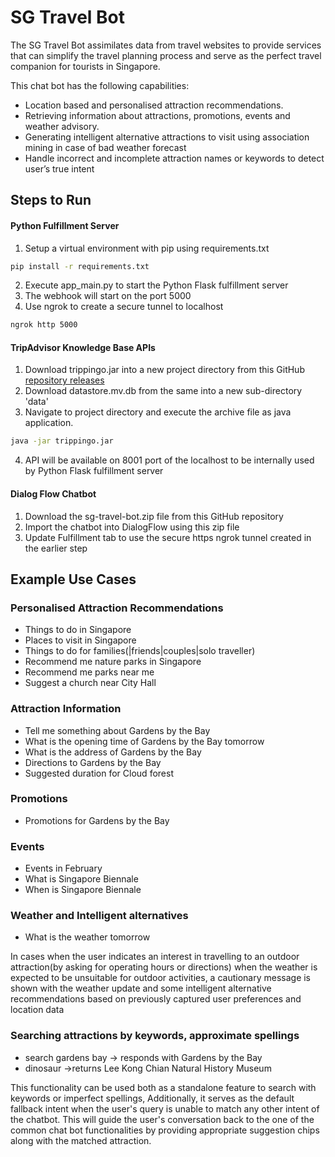 # SG Travel Bot

The SG Travel Bot assimilates data from travel websites to provide services that can simplify the travel planning process and serve as the perfect travel companion for tourists in Singapore.


This chat bot has the following capabilities:
- Location based and personalised attraction recommendations.
- Retrieving information about attractions, promotions, events and weather advisory.
- Generating intelligent alternative attractions to visit using association mining in case of bad weather forecast
- Handle incorrect and incomplete attraction names or keywords to detect user’s true intent 


## Steps to Run
#### Python Fulfillment Server
1. Setup a virtual environment with pip using requirements.txt

```bash
pip install -r requirements.txt
```

2. Execute app_main.py to start the Python Flask fulfillment server
3. The webhook will start on the port 5000
4. Use ngrok to create a secure tunnel to localhost

```bash
ngrok http 5000
```

#### TripAdvisor Knowledge Base APIs

1. Download trippingo.jar into a new project directory from this GitHub [repository releases](https://pip.pypa.io/en/stable/)
2. Download datastore.mv.db from the same into a new sub-directory 'data'
3. Navigate to project directory and execute the archive file as java application.
```bash
java -jar trippingo.jar
```

4. API will be available on 8001 port of the localhost to be internally used by Python Flask fulfillment server

#### Dialog Flow Chatbot
1. Download the sg-travel-bot.zip file from this GitHub repository
2. Import the chatbot into DialogFlow using this zip file
3. Update Fulfillment tab to use the secure https ngrok tunnel created in the earlier step

## Example Use Cases

### Personalised  Attraction Recommendations
 - Things to do in Singapore
 - Places to visit in Singapore
 - Things to do for families(|friends|couples|solo traveller)
 - Recommend me nature parks in Singapore
 - Recommend me parks near me
 - Suggest a church near City Hall

### Attraction Information
 - Tell me something about Gardens by the Bay
 - What is the opening time of Gardens by the Bay tomorrow
 - What is the address of Gardens by the Bay
 - Directions to Gardens by the Bay
 - Suggested duration for Cloud forest


### Promotions
 - Promotions for Gardens by the Bay

### Events
 - Events in February
 - What is Singapore Biennale
 - When is Singapore Biennale

### Weather and Intelligent alternatives
 - What is the weather tomorrow

In cases when the user indicates an interest in travelling to an outdoor attraction(by asking for operating hours or directions) when the weather is expected to be unsuitable for outdoor activities, a cautionary message is shown with the weather update and some intelligent alternative recommendations based on previously captured user preferences and location data

### Searching attractions by keywords, approximate spellings
 - search gardens bay -> responds with Gardens by the Bay
 - dinosaur ->returns Lee Kong Chian Natural History Museum

This functionality can be used both as a standalone feature to search with keywords or imperfect spellings, Additionally, it serves as the default fallback intent when the user's query is unable to match any other intent of the chatbot. This will guide the user's conversation back to the one of the common chat bot functionalities by providing appropriate suggestion chips along with the matched attraction. 
